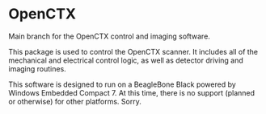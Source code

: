 # OpenCTX
Main branch for the OpenCTX control and imaging software.

This package is used to control the OpenCTX scanner. It includes all of the mechanical and electrical control logic, as well as detector driving and imaging routines.

This software is designed to run on a BeagleBone Black powered by Windows Embedded Compact 7. At this time, there is no support (planned or otherwise) for other platforms. Sorry.
